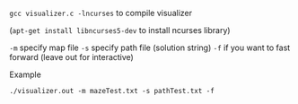 `gcc visualizer.c -lncurses` to compile visualizer

(`apt-get install libncurses5-dev` to install ncurses library)

`-m` specify map file
`-s` specify path file (solution string)
`-f` if you want to fast forward (leave out for interactive)

Example

`./visualizer.out -m mazeTest.txt -s pathTest.txt -f`
